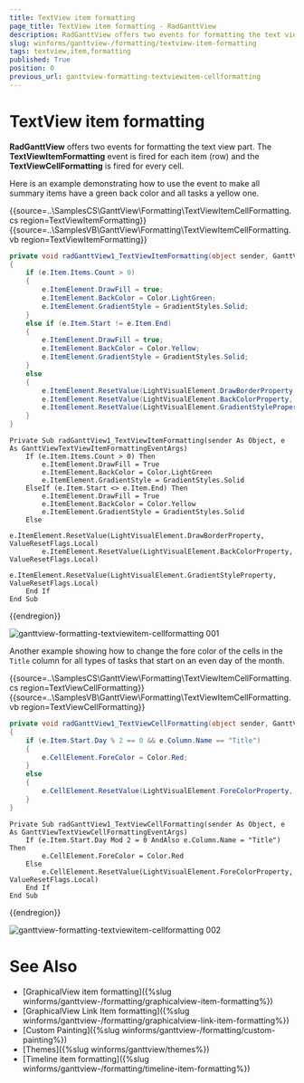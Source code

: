 ```yaml
---
title: TextView item formatting
page_title: TextView item formatting - RadGanttView
description: RadGanttView offers two events for formatting the text view part.
slug: winforms/ganttview-/formatting/textview-item-formatting
tags: textview,item,formatting
published: True
position: 0
previous_url: ganttview-formatting-textviewitem-cellformatting
---
```


# TextView item formatting

__RadGanttView__ offers two events for formatting the text view part. The __TextViewItemFormatting__ event  is fired for each item (row) and the __TextViewCellFormatting__ is fired for every cell.

Here is an example demonstrating how to use the event to make all summary items have a green back color and all tasks a yellow one.
 
{{source=..\SamplesCS\GanttView\Formatting\TextViewItemCellFormatting.cs region=TextViewItemFormatting}} 
{{source=..\SamplesVB\GanttView\Formatting\TextViewItemCellFormatting.vb region=TextViewItemFormatting}} 

````C#
private void radGanttView1_TextViewItemFormatting(object sender, GanttViewTextViewItemFormattingEventArgs e)
{
    if (e.Item.Items.Count > 0)
    {
        e.ItemElement.DrawFill = true;
        e.ItemElement.BackColor = Color.LightGreen;
        e.ItemElement.GradientStyle = GradientStyles.Solid;
    }
    else if (e.Item.Start != e.Item.End)
    {
        e.ItemElement.DrawFill = true;
        e.ItemElement.BackColor = Color.Yellow;
        e.ItemElement.GradientStyle = GradientStyles.Solid;
    }
    else
    {
        e.ItemElement.ResetValue(LightVisualElement.DrawBorderProperty, ValueResetFlags.Local);
        e.ItemElement.ResetValue(LightVisualElement.BackColorProperty, ValueResetFlags.Local);
        e.ItemElement.ResetValue(LightVisualElement.GradientStyleProperty, ValueResetFlags.Local);
    }
}

````
````VB.NET
Private Sub radGanttView1_TextViewItemFormatting(sender As Object, e As GanttViewTextViewItemFormattingEventArgs)
    If (e.Item.Items.Count > 0) Then
        e.ItemElement.DrawFill = True
        e.ItemElement.BackColor = Color.LightGreen
        e.ItemElement.GradientStyle = GradientStyles.Solid
    ElseIf (e.Item.Start <> e.Item.End) Then
        e.ItemElement.DrawFill = True
        e.ItemElement.BackColor = Color.Yellow
        e.ItemElement.GradientStyle = GradientStyles.Solid
    Else
        e.ItemElement.ResetValue(LightVisualElement.DrawBorderProperty, ValueResetFlags.Local)
        e.ItemElement.ResetValue(LightVisualElement.BackColorProperty, ValueResetFlags.Local)
        e.ItemElement.ResetValue(LightVisualElement.GradientStyleProperty, ValueResetFlags.Local)
    End If
End Sub

````

{{endregion}} 


![ganttview-formatting-textviewitem-cellformatting 001](images/ganttview-formatting-textviewitem-cellformatting001.png)

Another example showing how to change the fore color of the cells in the `Title` column for all types of tasks that start on an even day of the month.
        
{{source=..\SamplesCS\GanttView\Formatting\TextViewItemCellFormatting.cs region=TextViewCellFormatting}} 
{{source=..\SamplesVB\GanttView\Formatting\TextViewItemCellFormatting.vb region=TextViewCellFormatting}} 

````C#
private void radGanttView1_TextViewCellFormatting(object sender, GanttViewTextViewCellFormattingEventArgs e)
{
    if (e.Item.Start.Day % 2 == 0 && e.Column.Name == "Title")
    {
        e.CellElement.ForeColor = Color.Red;
    }
    else
    {
        e.CellElement.ResetValue(LightVisualElement.ForeColorProperty, ValueResetFlags.Local);
    }
}

````
````VB.NET
Private Sub radGanttView1_TextViewCellFormatting(sender As Object, e As GanttViewTextViewCellFormattingEventArgs)
    If (e.Item.Start.Day Mod 2 = 0 AndAlso e.Column.Name = "Title") Then
        e.CellElement.ForeColor = Color.Red
    Else
        e.CellElement.ResetValue(LightVisualElement.ForeColorProperty, ValueResetFlags.Local)
    End If
End Sub

````

{{endregion}} 

![ganttview-formatting-textviewitem-cellformatting 002](images/ganttview-formatting-textviewitem-cellformatting002.png)


# See Also

* [GraphicalView item formatting]({%slug winforms/ganttview-/formatting/graphicalview-item-formatting%})
* [GraphicalView Link Item formatting]({%slug winforms/ganttview-/formatting/graphicalview-link-item-formatting%})
* [Custom Painting]({%slug winforms/ganttview-/formatting/custom-painting%})
* [Themes]({%slug winforms/ganttview/themes%})
* [Timeline item formatting]({%slug winforms/ganttview-/formatting/timeline-item-formatting%})
